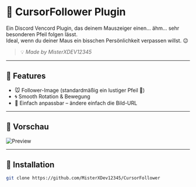 # 🎯 CursorFollower Plugin

Ein Discord Vencord Plugin, das deinem Mauszeiger einen... ähm... sehr besonderen Pfeil folgen lässt.  
Ideal, wenn du deiner Maus ein bisschen Persönlichkeit verpassen willst. 😉

> 💡 *Made by MisterXDEV12345*

---

## 🔧 Features

- 🐭 Follower-Image (standardmäßig ein lustiger Pfeil 🍆)
- 🌀 Smooth Rotation & Bewegung
- 🎨 Einfach anpassbar – ändere einfach die Bild-URL

---

## 📸 Vorschau

![Preview](https://cdn-icons-png.flaticon.com/512/6830/6830721.png)

---

## 🚀 Installation

```bash
git clone https://github.com/MisterXDev12345/CursorFollower

